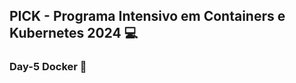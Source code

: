 ## PICK - Programa Intensivo em Containers e Kubernetes 2024 :computer: 

### Day-5 Docker :rocket:

